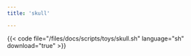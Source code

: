 ```yaml
---
title: 'skull'

---
```


{{< code file="/files/docs/scripts/toys/skull.sh" language="sh" download="true" >}}
